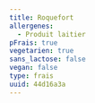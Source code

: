 ```yaml
---
title: Roquefort
allergenes:
  - Produit laitier
pFrais: true
vegetarien: true
sans_lactose: false
vegan: false
type: frais
uuid: 44d16a3a
---
```


